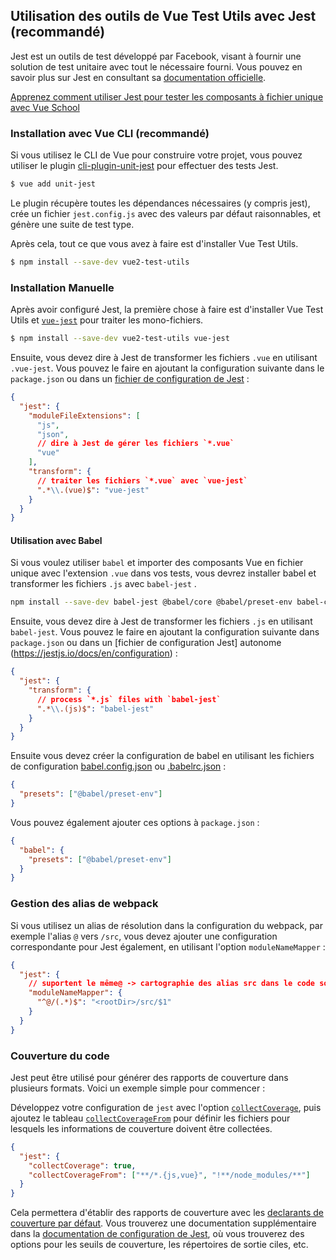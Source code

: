 ## Utilisation des outils de Vue Test Utils avec Jest (recommandé)

Jest est un outils de test développé par Facebook, visant à fournir une solution de test unitaire avec tout le nécessaire fourni. Vous pouvez en savoir plus sur Jest en consultant sa [documentation officielle](https://jestjs.io/).

<div class="vueschool"><a href="https://vueschool.io/courses/learn-how-to-test-vuejs-components?friend=vuejs" target="_blank" rel="sponsored noopener" title="Learn how to use Jest and Vue Test Utils to test Single File Components with Vue School">Apprenez comment utiliser Jest pour tester les composants à fichier unique avec Vue School</a></div>

### Installation avec Vue CLI (recommandé)

Si vous utilisez le CLI de Vue pour construire votre projet, vous pouvez utiliser le plugin [cli-plugin-unit-jest](https://cli.vuejs.org/core-plugins/unit-jest.html) pour effectuer des tests Jest.

```bash
$ vue add unit-jest
```

Le plugin récupère toutes les dépendances nécessaires (y compris jest), crée un fichier `jest.config.js` avec des valeurs par défaut raisonnables, et génère une suite de test type.

Après cela, tout ce que vous avez à faire est d'installer Vue Test Utils.

```bash
$ npm install --save-dev vue2-test-utils
```

### Installation Manuelle

Après avoir configuré Jest, la première chose à faire est d'installer Vue Test Utils et [`vue-jest`](https://github.com/vuejs/vue-jest) pour traiter les mono-fichiers.

```bash
$ npm install --save-dev vue2-test-utils vue-jest
```

Ensuite, vous devez dire à Jest de transformer les fichiers `.vue` en utilisant `.vue-jest`. Vous pouvez le faire en ajoutant la configuration suivante dans le `package.json` ou dans un [fichier de configuration de Jest](https://jestjs.io/docs/en/configuration) :

```json
{
  "jest": {
    "moduleFileExtensions": [
      "js",
      "json",
      // dire à Jest de gérer les fichiers `*.vue`
      "vue"
    ],
    "transform": {
      // traiter les fichiers `*.vue` avec `vue-jest`
      ".*\\.(vue)$": "vue-jest"
    }
  }
}
```

#### Utilisation avec Babel

Si vous voulez utiliser `babel` et importer des composants Vue en fichier unique avec l'extension `.vue` dans vos tests, vous devrez installer babel et transformer les fichiers `.js` avec `babel-jest` .

```bash
npm install --save-dev babel-jest @babel/core @babel/preset-env babel-core@^7.0.0-bridge.0
```

Ensuite, vous devez dire à Jest de transformer les fichiers `.js` en utilisant `babel-jest`. Vous pouvez le faire en ajoutant la configuration suivante dans `package.json` ou dans un [fichier de configuration Jest] autonome (https://jestjs.io/docs/en/configuration) :

```json
{
  "jest": {
    "transform": {
      // process `*.js` files with `babel-jest`
      ".*\\.(js)$": "babel-jest"
    }
  }
}
```

Ensuite vous devez créer la configuration de babel en utilisant les fichiers de configuration [babel.config.json](https://babeljs.io/docs/en/configuration#babelconfigjson) ou [.babelrc.json](https://babeljs.io/docs/en/configuration#babelrcjson) :

```json
{
  "presets": ["@babel/preset-env"]
}
```

Vous pouvez également ajouter ces options à `package.json` :

```json
{
  "babel": {
    "presets": ["@babel/preset-env"]
  }
}
```

### Gestion des alias de webpack

Si vous utilisez un alias de résolution dans la configuration du webpack, par exemple l'alias `@` vers `/src`, vous devez ajouter une configuration correspondante pour Jest également, en utilisant l'option `moduleNameMapper` :

```json
{
  "jest": {
    // suportent le même@ -> cartographie des alias src dans le code source
    "moduleNameMapper": {
      "^@/(.*)$": "<rootDir>/src/$1"
    }
  }
}
```

### Couverture du code

Jest peut être utilisé pour générer des rapports de couverture dans plusieurs formats. Voici un exemple simple pour commencer :

Développez votre configuration de `jest` avec l'option [`collectCoverage`](https://jestjs.io/docs/en/configuration#collectcoverage-boolean), puis ajoutez le tableau [`collectCoverageFrom`](https://jestjs.io/docs/en/configuration#collectcoveragefrom-array) pour définir les fichiers pour lesquels les informations de couverture doivent être collectées.

```json
{
  "jest": {
    "collectCoverage": true,
    "collectCoverageFrom": ["**/*.{js,vue}", "!**/node_modules/**"]
  }
}
```

Cela permettera d'établir des rapports de couverture avec les [declarants de couverture par défaut](https://jestjs.io/docs/en/configuration#coveragereporters-array-string). Vous trouverez une documentation supplémentaire dans la [documentation de configuration de Jest](https://jestjs.io/docs/en/configuration#collectcoverage-boolean), où vous trouverez des options pour les seuils de couverture, les répertoires de sortie ciles, etc.
